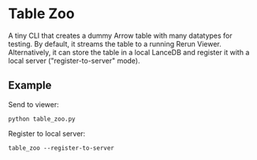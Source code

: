 # Table Zoo

A tiny CLI that creates a dummy Arrow table with many datatypes for testing.
By default, it streams the table to a running Rerun Viewer. Alternatively, it can store the table in a local LanceDB and register it with a local server ("register-to-server" mode).


## Example

Send to viewer:

```
python table_zoo.py
```

Register to local server:

```
table_zoo --register-to-server
```
